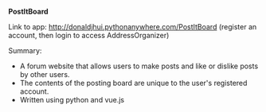 **PostItBoard**

Link to app: http://donaldjhui.pythonanywhere.com/PostItBoard (register an account, then login to access AddressOrganizer)

Summary:
- A forum website that allows users to make posts and like or dislike posts by other users.
- The contents of the posting board are unique to the user's registered account.
- Written using python and vue.js

